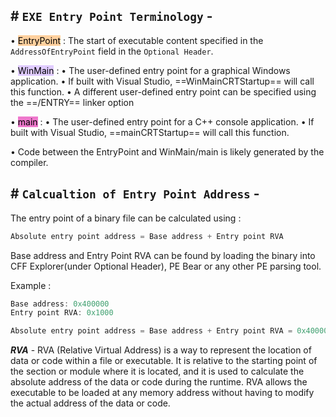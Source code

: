 ## # `EXE Entry Point Terminology` -

• <mark style="background: #FFB86CA6;">EntryPoint</mark> : The start of executable content specified in the `AddressOfEntryPoint` field in the `Optional Header`. 

• <mark style="background: #D2B3FFA6;">WinMain</mark> :
	• The user-defined entry point for a graphical Windows application. 
	• If built with Visual Studio, ==WinMainCRTStartup== will call this function.
	• A different user-defined entry point can be specified using the ==/ENTRY== linker option 

• <mark style="background: #E632B3A6;">main</mark> : 
	• The user-defined entry point for a C++ console application. 
	• If built with Visual Studio, ==mainCRTStartup== will call this function. 

• Code between the EntryPoint and WinMain/main is likely generated by the compiler.

## # `Calcualtion of Entry Point Address` -

The entry point of a binary file can be calculated using :

```c
Absolute entry point address = Base address + Entry point RVA
```

Base address and Entry Point RVA can be found by loading the binary into CFF Explorer(under Optional Header), PE Bear or any other PE parsing tool.

Example :

```c
Base address: 0x400000
Entry point RVA: 0x1000

Absolute entry point address = Base address + Entry point RVA = 0x400000 + 0x1000 = 0x401000
```

***RVA*** - RVA (Relative Virtual Address) is a way to represent the location of data or code within a file or executable. It is relative to the starting point of the section or module where it is located, and it is used to calculate the absolute address of the data or code during the runtime. RVA allows the executable to be loaded at any memory address without having to modify the actual address of the data or code.


